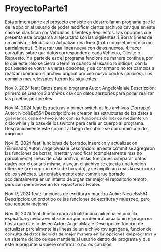 # ProyectoParte1

Esta primera parte del proyecto consiste en desarrollar un programa que le de la opción al usuario de poder modificar ciertos archivos csv que en este caso se clasifican por Vehciulos, Clientes y Repuestos. Las opciones que presenta este programa al ejecutarlo son las siguientes:
1.Borrar lineas de un archivo.
2.Modificar o Actualizar una linea (tanto completamente como parcialmente).
3.Insertar una linea nueva con datos nuevos.
4.Hacer consultas sobre que datos corresponden a cada Vehiculo, Cliente o Repuesto.
Y a parte de eso el programa funciona de manera continua, por lo que este solo se cierra o termina cuando el usuario lo indique, con la posibilidad de volver a viertas opciones, y de confirmar o no los cambios a realizar (borrando el archivo original por uno nuevo con los cambios). Los commits mas relevantes fueron los siguientes:

Nov 9, 2024
feat: Datos para el programa
Autor: AngeloMaiale
Descripción: primero se crearon 3 archivos csv con datos aleatorios para poder realizar las pruebas pertinentes

Nov 14, 2024
feat: Estructuras y primer switch de los archivos (Corrupto)
Autor: NicoleBs554
Descripción: se crearon las estructuras de los datos a guardar de cada archivo junto con las funciones de leerlos mediante un ciclo while y la base de los switchs para darle un cuerpo al programa. Desgracidamente este commit al luego de subirlo se corrompió con dos carpetas 

Nov 15, 2024
feat: funciones de borrado, insercion y actualizacion (Eliminado)
Autor: AngeloMaiale
Descripcion: en este commit se agregaron las funciones de borrar, insertar y modificar (completamente mas no parcialmente) lineas de cada archivo, estas funciones comparan datos dados por el usuario mismo, y segun el archivo se ejecuta una funcion diferente (a excepcion de la de borrado), y se amplio aun mas la estructura de los switches. Lamentablemente este commit fue borrado accidentalmente en un intento de organizar mejor el repositorio remoto, pero aun permanece en los repositorios locales

Nov 17, 2024
feat: funciones de escritura y muestra
Autor: NicoleBs554
Descripcion: un prototipo de las funciones de escritura y muestreo, pero que requería mejoras 

Nov 19, 2024
feat: funcion para actualizar una columna en una fila especifica y mejora en el sistema que mantiene al usuario en el programa hasta que este lo desee
Autor: AngeloMaiale
Descripción: funcion de actualizar parcialmente las lineas de un archivo csv agregada, funcion de consulta de datos incluida de mejor manera en las opciones del programa y un sistema ciclico de que mantiene al usuario dentro del programa y que este le pregunte si quiere confirmar o no los cambios.